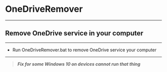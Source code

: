 # OneDriveRemover
------
## Remove OneDrive service in your computer</n>
------
* Run OneDriveRemover.bat to remove  OneDrive service your computer</n> 
------
>***Fix for some Windows 10 on devices cannot run that thing***


